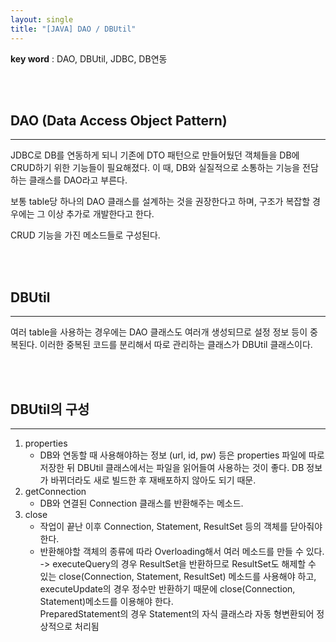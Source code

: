 ```yaml
---
layout: single
title: "[JAVA] DAO / DBUtil"
---
```


**key word** : DAO, DBUtil, JDBC, DB연동

<br><br>

## DAO (Data Access Object Pattern)

---

JDBC로 DB를 연동하게 되니 기존에 DTO 패턴으로 만들어뒀던 객체들을 DB에 CRUD하기 위한 기능들이 필요해졌다. 이 때, DB와 실질적으로 소통하는 기능을 전담하는 클래스를 DAO라고 부른다.

보통 table당 하나의 DAO 클래스를 설계하는 것을 권장한다고 하며, 구조가 복잡할 경우에는 그 이상 추가로 개발한다고 한다.

CRUD 기능을 가진 메소드들로 구성된다.

<br><br>

## DBUtil

---

여러 table을 사용하는 경우에는 DAO 클래스도 여러개 생성되므로 설정 정보 등이 중복된다. 이러한 중복된 코드를 분리해서 따로 관리하는 클래스가 DBUtil 클래스이다.

<br><br>

## DBUtil의 구성

---

1. properties
   - DB와 연동할 때 사용해야하는 정보 (url, id, pw) 등은 properties 파일에 따로 저장한 뒤 DBUtil 클래스에서는 파일을 읽어들여 사용하는 것이 좋다. DB 정보가 바뀌더라도 새로 빌드한 후 재배포하지 않아도 되기 때문.
2. getConnection
   - DB와 연결된 Connection 클래스를 반환해주는 메소드.
3. close
   - 작업이 끝난 이후 Connection, Statement, ResultSet 등의 객체를 닫아줘야 한다.
   - 반환해야할 객체의 종류에 따라 Overloading해서 여러 메소드를 만들 수 있다.
     <br>
     -> executeQuery의 경우 ResultSet을 반환하므로 ResultSet도 해제할 수 있는 close(Connection, Statement, ResultSet) 메소드를 사용해야 하고, executeUpdate의 경우 정수만 반환하기 때문에 close(Connection, Statement)메소드를 이용해야 한다.
     <br>
     PreparedStatement의 경우 Statement의 자식 클래스라 자동 형변환되어 정상적으로 처리됨
